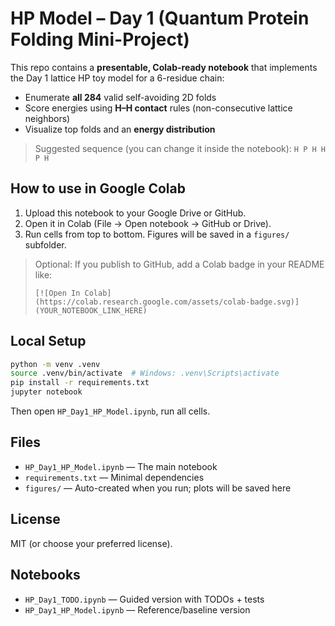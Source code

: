 # HP Model – Day 1 (Quantum Protein Folding Mini-Project)

This repo contains a **presentable, Colab-ready notebook** that implements the Day 1 lattice HP toy model for a 6-residue chain:

- Enumerate **all 284** valid self-avoiding 2D folds
- Score energies using **H–H contact** rules (non-consecutive lattice neighbors)
- Visualize top folds and an **energy distribution**

> Suggested sequence (you can change it inside the notebook): `H P H H P H`

## How to use in Google Colab
1. Upload this notebook to your Google Drive or GitHub.
2. Open it in Colab (File → Open notebook → GitHub or Drive).
3. Run cells from top to bottom. Figures will be saved in a `figures/` subfolder.

> Optional: If you publish to GitHub, add a Colab badge in your README like:
>
> `[![Open In Colab](https://colab.research.google.com/assets/colab-badge.svg)](YOUR_NOTEBOOK_LINK_HERE)`

## Local Setup
```bash
python -m venv .venv
source .venv/bin/activate  # Windows: .venv\Scripts\activate
pip install -r requirements.txt
jupyter notebook
```
Then open `HP_Day1_HP_Model.ipynb`, run all cells.

## Files
- `HP_Day1_HP_Model.ipynb` — The main notebook
- `requirements.txt` — Minimal dependencies
- `figures/` — Auto-created when you run; plots will be saved here

## License
MIT (or choose your preferred license).


## Notebooks
- `HP_Day1_TODO.ipynb` — Guided version with TODOs + tests
- `HP_Day1_HP_Model.ipynb` — Reference/baseline version
